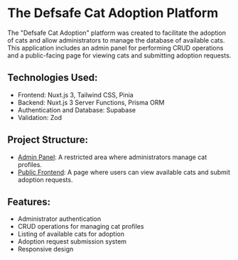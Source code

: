 # The Defsafe Cat Adoption Platform

The "Defsafe Cat Adoption" platform was created to facilitate the adoption of cats and allow administrators to manage the database of available cats. This application includes an admin panel for performing CRUD operations and a public-facing page for viewing cats and submitting adoption requests.

## Technologies Used:

- Frontend: Nuxt.js 3, Tailwind CSS, Pinia
- Backend: Nuxt.js 3 Server Functions, Prisma ORM
- Authentication and Database: Supabase
- Validation: Zod

## Project Structure:

- [Admin Panel](./Defsafe-Cat-Adoption-Admin/): A restricted area where administrators manage cat profiles.
- [Public Frontend](./Defsafe-Cat-Adoption/): A page where users can view available cats and submit adoption requests.

## Features:

- Administrator authentication
- CRUD operations for managing cat profiles
- Listing of available cats for adoption
- Adoption request submission system
- Responsive design
